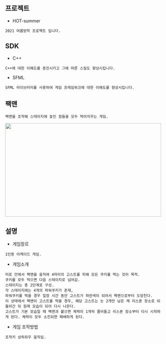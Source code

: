 ## 프로젝트
* HOT-summer
```
2021 여름방학 프로젝트 입니다.
```
## SDK
* C++
```
C++에 대한 이해도를 증진시키고 그에 따른 스킬도 향상시킵니다.
```
* SFML
```
SFML 라이브러리를 사용하여 게임 프레임워크에 대한 이해도를 향상시킵니다.
```
## 팩맨
```
팩맨을 조작해 스테이지에 놓인 점들을 모두 먹어치우는 게임.
```
<img src="https://user-images.githubusercontent.com/85570860/123198828-bfc82c00-d4e8-11eb-8491-9ab77cf75acf.jpg" width="500" height = "300">


## 설명
* 게임장르
```
1인용 아케이드 게임.
```
* 게임소개
```
미로 안에서 팩맨을 움직여 4마리의 고스트를 피해 모든 쿠키를 먹는 것이 목적.
쿠키를 모두 먹으면 다음 스테이지로 넘어감.
스테이지는 총 2단계로 구성.
각 스테이지에는 4개의 파워쿠키가 존재, 
파워쿠키를 먹을 경우 일정 시간 동안 고스트가 파란색이 되어서 팩맨으로부터 도망친다.
이 상태에서 팩맨이 고스트를 먹을 경우, 해당 고스트는 눈 2개만 남은 채 리스폰 장소로 되돌아간 뒤 원래 모습이 되어 다시 나온다. 
고스트가 기본 모습일 때 팩맨과 붙으면 체력이 1개씩 줄어들고 리스폰 장소부터 다시 시작하게 된다. 체력이 모두 소진되면 패배하게 된다.
```
* 게임 조작방법
```
조작키 상하좌우 움직임.
```
